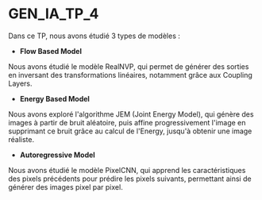 # GEN_IA_TP_4

Dans ce TP, nous avons étudié 3 types de modèles :


 - **Flow Based Model**

Nous avons étudié le modèle RealNVP, qui permet de générer des sorties en inversant des transformations linéaires, notamment grâce aux Coupling Layers.


- **Energy Based Model**

Nous avons exploré l'algorithme JEM (Joint Energy Model), qui génère des images à partir de bruit aléatoire, puis affine progressivement l'image en supprimant ce bruit grâce au calcul de l'Energy, jusqu'à obtenir une image réaliste.

- **Autoregressive Model**

Nous avons étudié le modèle PixelCNN, qui apprend les caractéristiques des pixels précédents pour prédire les pixels suivants, permettant ainsi de générer des images pixel par pixel.